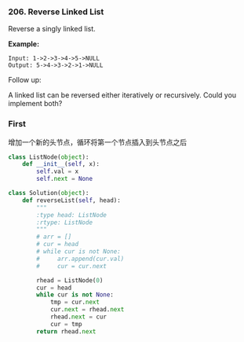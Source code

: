 ### 206. Reverse Linked List

Reverse a singly linked list.

**Example:**

```
Input: 1->2->3->4->5->NULL
Output: 5->4->3->2->1->NULL
```
Follow up:

A linked list can be reversed either iteratively or recursively. Could you implement both?


### First
增加一个新的头节点，循环将第一个节点插入到头节点之后

```python
class ListNode(object):
    def __init__(self, x):
        self.val = x
        self.next = None

class Solution(object):
    def reverseList(self, head):
        """
        :type head: ListNode
        :rtype: ListNode
        """
        # arr = []
        # cur = head
        # while cur is not None:
        #     arr.append(cur.val)
        #     cur = cur.next

        rhead = ListNode(0)
        cur = head
        while cur is not None:
            tmp = cur.next
            cur.next = rhead.next
            rhead.next = cur
            cur = tmp
        return rhead.next
```